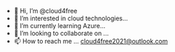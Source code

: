 - 👋 Hi, I’m @cloud4free
- 👀 I’m interested in cloud technologies...
- 🌱 I’m currently learning Azure...
- 💞️ I’m looking to collaborate on ...
- 📫 How to reach me ... cloud4free2021@outlook.com

<!---
cloud4free/cloud4free is a ✨ special ✨ repository because its `README.md` (this file) appears on your GitHub profile.
You can click the Preview link to take a look at your changes.
--->
